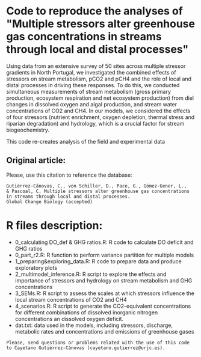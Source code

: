 # Code to reproduce the analyses of "Multiple stressors alter greenhouse gas concentrations in streams through local and distal processes"

Using data from an extensive survey of 50 sites across multiple stressor gradients in North Portugal, we investigated the combined effects of stressors on stream metabolism, pCO2 and pCH4 and the role of local and distal processes in driving these responses. To do this, we conducted simultaneous measurements of stream metabolism (gross primary production, ecosystem respiration and net ecosystem production) from diel changes in dissolved oxygen and algal production, and stream water concentrations of CO2 and CH4. In our models, we considered the effects of four stressors (nutrient enrichment, oxygen depletion, thermal stress and riparian degradation) and hydrology, which is a crucial factor for stream biogeochemistry.   

This code re-creates analysis of the field and experimental data

## Original article:

Please, use this citation to reference the database:
```
Gutiérrez-Cánovas, C., von Schiller, D., Pace, G., Gómez-Gener, L.,
& Pascoal, C. Multiple stressors alter greenhouse gas concentrations
in streams through local and distal processes.
Global Change Biology (accepted)
```

# R files description:

* 0_calculating DO_def & GHG ratios.R: R code to calculate DO deficit and GHG ratios
* 0_part_r2.R: R function to perform variance partition for multiple models
* 1_preparing&exploring_data.R: R code to prepare data and produce exploratory plots
* 2_multimodel_inference.R: R script to explore the effects and importance of stressors and hydrology on stream metabolism and GHG concentrations
* 3_SEMs.R: R script to assess the scales at which stressors influence the local stream concentrations of CO2 and CH4
* 4_scenarios.R: R script to generate the CO2-equivalent concentrations for different combinations of dissolved inorganic nitrogen concentrations an dissolved oxygen deficit.
* dat.txt: data used in the models, including stressors, discharge, metabolic rates and concentrations and emissions of greenhouse gases


```
Please, send questions or problems related with the use of this code to Cayetano Gutiérrez-Cánovas (cayetano.gutierrez@urjc.es).

